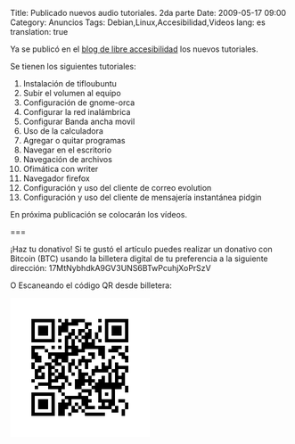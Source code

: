 Title: Publicado nuevos audio tutoriales. 2da parte
Date: 2009-05-17 09:00
Category: Anuncios
Tags: Debian,Linux,Accesibilidad,Videos
lang: es
translation: true

Ya se publicó en el [blog de libre accesibilidad](http://libreaccesibilidad.blogspot.com/2009/05/audio-tutoriales-de-accesibilidad-2da.html)  los nuevos tutoriales.

Se tienen los siguientes tutoriales:

1. Instalación de tifloubuntu
2. Subir el volumen al equipo
3. Configuración de gnome-orca
4. Configurar la red inalámbrica
5. Configurar Banda ancha movil
6. Uso de la calculadora
7. Agregar o quitar programas
8. Navegar en el escritorio
9. Navegación de archivos
10. Ofimática con writer
11. Navegador firefox
12. Configuración y uso del cliente de correo evolution
13. Configuración y uso del cliente de mensajería instantánea pidgin

En próxima publicación se colocarán los vídeos.



===

¡Haz tu donativo!
Si te gustó el artículo puedes realizar un donativo con Bitcoin (BTC)
usando la billetera digital de tu preferencia a la siguiente
dirección: 17MtNybhdkA9GV3UNS6BTwPcuhjXoPrSzV

O Escaneando el código QR desde billetera:

![17MtNybhdkA9GV3UNS6BTwPcuhjXoPrSzV](./images/17MtNybhdkA9GV3UNS6BTwPcuhjXoPrSzV.png)